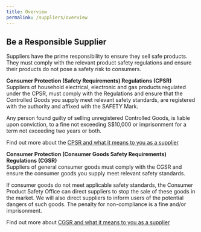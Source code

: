 ```yaml
---
title: Overview
permalink: /suppliers/overview
---
```

## Be a Responsible Supplier
Suppliers have the prime responsibility to ensure they sell safe products. They must comply with the relevant product safety regulations and ensure their products do not pose a safety risk to consumers.

**Consumer Protection (Safety Requirements) Regulations (CPSR)**<br>
Suppliers of household electrical, electronic and gas products regulated under the CPSR, must comply with the Regulations and ensure that the Controlled Goods you supply meet relevant safety standards, are registered with the authority and affixed with the SAFETY Mark.

Any person found guilty of selling unregistered Controlled Goods, is liable upon conviction, to a fine not exceeding S$10,000 or imprisonment for a term not exceeding two years or both.

Find out more about the [CPSR and what it means to you as a supplier](/suppliers/cpsr/overview-of-cpsr)

**Consumer Protection (Consumer Goods Safety Requirements) Regulations (CGSR)**<br>
Suppliers of general consumer goods must comply with the CGSR and ensure the consumer goods you supply meet relevant safety standards.

If consumer goods do not meet applicable safety standards, the Consumer Product Safety Office can direct suppliers to stop the sale of these goods in the market. We will also direct suppliers to inform users of the potential dangers of such goods. The penalty for non-compliance is a fine and/or imprisonment.

Find out more about [CGSR and what it means to you as a supplier](/suppliers/cgsr/overview-of-cgsr)
